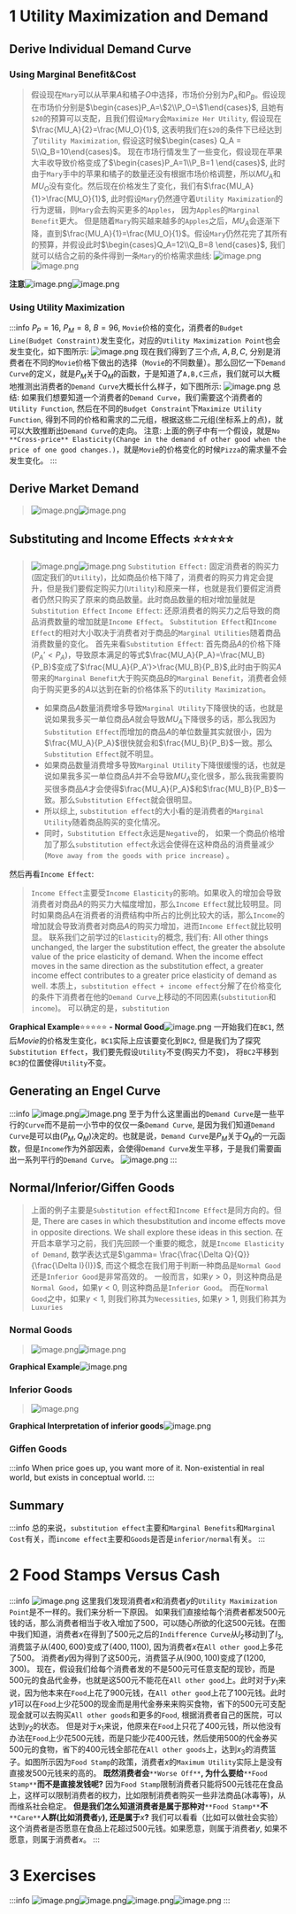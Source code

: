 # 1 Utility Maximization and Demand
## Derive Individual Demand Curve
### Using Marginal Benefit&Cost
> 假设现在`Mary`可以从苹果$A$和橘子$O$中选择，市场价分别为$P_A$和$P_B$。假设现在市场价分别是$\begin{cases}P_A=\$2\\P_O=\$1\end{cases}$, 且她有`$20`的预算可以支配，且我们假设`Mary`会`Maximize Her Utility`, 假设现在$\frac{MU_A}{2}=\frac{MU_O}{1}$, 这表明我们在`$20`的条件下已经达到了`Utility Maximization`, 假设这时候$\begin{cases} Q_A = 5\\Q_B=10\end{cases}$。
> 现在市场行情发生了一些变化，假设现在苹果大丰收导致价格变成了$\begin{cases}P_A=1\\P_B=1 \end{cases}$, 此时由于`Mary`手中的苹果和橘子的数量还没有根据市场价格调整，所以$MU_A$和$MU_O$没有变化。然后现在价格发生了变化，我们有$\frac{MU_A}{1}>\frac{MU_O}{1}$, 此时假设`Mary`仍然遵守着`Utility Maximization`的行为逻辑，则`Mary`会去购买更多的`Apples`， 因为`Apples`的`Marginal Benefit`更大。
> 但是随着`Mary`购买越来越多的`Apples`之后，$MU_A$会逐渐下降，直到$\frac{MU_A}{1}=\frac{MU_O}{1}$。假设`Mary`仍然花完了其所有的预算，并假设此时$\begin{cases}Q_A=12\\Q_B=8 \end{cases}$, 我们就可以结合之前的条件得到一条`Mary`的价格需求曲线:
> ![image.png](Deriving_Demand_Curves.assets/20230302_2135185890.png)![image.png](Deriving_Demand_Curves.assets/20230302_2135185722.png)

**注意**![image.png](Deriving_Demand_Curves.assets/20230302_2135186392.png)![image.png](Deriving_Demand_Curves.assets/20230302_2135192234.png)


### Using Utility Maximization
:::info
$P_P = 16$, $P_M = 8$, $B = 96$, `Movie`价格的变化，消费者的`Budget Line(Budget Constraint)`发生变化，对应的`Utility Maximization Point`也会发生变化，如下图所示:
![image.png](Deriving_Demand_Curves.assets/20230302_2135197001.png)
现在我们得到了三个点, $A,B,C$, 分别是消费者在不同的`Movie`价格下做出的选择（`Movie`的不同数量）。那么回忆一下`Demand Curve`的定义，就是$P_M$关于$Q_M$的函数，于是知道了`A,B,C`三点，我们就可以大概地推测出消费者的`Demand Curve`大概长什么样子，如下图所示:
![image.png](Deriving_Demand_Curves.assets/20230302_2135191347.png)
总结: 如果我们想要知道一个消费者的`Demand Curve`，我们需要这个消费者的`Utility Function`, 然后在不同的`Budget Constraint`下`Maximize Utility Function`, 得到不同的价格和需求的二元组，根据这些二元组(坐标系上的点)，就可以大致推断出`Demand Curve`的走向。
注意: 上面的例子中有一个假设，就是`No **Cross-price** Elasticity(Change in the demand of other good when the price of one good changes.)`，就是`Movie`的价格变化的时候`Pizza`的需求量不会发生变化。
:::
 

## Derive Market Demand
> ![image.png](Deriving_Demand_Curves.assets/20230302_2135197140.png)![image.png](Deriving_Demand_Curves.assets/20230302_2135194852.png)



## Substituting and Income Effects ⭐⭐⭐⭐⭐
> ![image.png](Deriving_Demand_Curves.assets/20230302_2135205819.png)![image.png](Deriving_Demand_Curves.assets/20230302_2135208917.png)
> `Substitution Effect:` 固定消费者的购买力(固定我们的`Utility`)，比如商品价格下降了，消费者的购买力肯定会提升，但是我们要假定购买力(`Utility`)和原来一样，也就是我们要假定消费者仍然只购买了原来的商品数量。此时商品数量的相对增加量就是`Substitution Effect`
> `Income Effect`: 还原消费者的购买力之后导致的商品消费数量的增加就是`Income Effect`。
> `Substitution Effect`和`Income Effect`的相对大小取决于消费者对于商品的`Marginal Utilities`随着商品消费数量的变化。
> 首先来看`Substitution Effect`:
> 首先商品$A$的价格下降($P_A'<P_A$)，导致原本满足的等式$\frac{MU_A}{P_A}=\frac{MU_B}{P_B}$变成了$\frac{MU_A}{P_A'}>\frac{MU_B}{P_B}$,此时由于购买$A$带来的`Marginal Benefit`大于购买商品$B$的`Marginal Benefit`，消费者会倾向于购买更多的$A$以达到在新的价格体系下的`Utility Maximization`。
>    - 如果商品$A$数量消费增多导致`Marginal Utility`下降很快的话，也就是说如果我多买一单位商品$A$就会导致$MU_A$下降很多的话，那么我因为`Substitution Effect`而增加的商品$A$的单位数量其实就很小，因为$\frac{MU_A}{P_A}$很快就会和$\frac{MU_B}{P_B}$一致。那么`Substitution Effect`就不明显。
>    - 如果商品数量消费增多导致`Marginal Utility`下降很缓慢的话，也就是说如果我多买一单位商品$A$并不会导致$MU_A$变化很多，那么我我需要购买很多商品$A$才会使得$\frac{MU_A}{P_A}$和$\frac{MU_B}{P_B}$一致。那么`Substitution Effect`就会很明显。
>    - 所以综上, `substitution effect`的大小看的是消费者的`Marginal Utility`随着商品购买的变化情况。
>    - 同时，`Substitution Effect`永远是`Negative`的， 如果一个商品价格增加了那么`substitution effect`永远会使得在这种商品的消费量减少(`Move away from the goods with price increase`) 。
> 
然后再看`Income Effect`:
> `Income Effect`主要受`Income Elasticity`的影响。如果收入的增加会导致消费者对商品$A$的购买力大幅度增加，那么`Income Effect`就比较明显。同时如果商品$A$在消费者的消费结构中所占的比例比较大的话，那么`Income`的增加就会导致消费者对商品$A$的购买力增加，进而`Income Effect`就比较明显。
> 联系我们之前学过的`Elasticity`的概念, 我们有:
> All other things unchanged, the larger the substitution effect, the greater the absolute value of the price elasticity of demand. When the income effect moves in the same direction as the substitution effect, a greater income effect contributes to a greater price elasticity of demand as well. 
> 本质上，`substitution effect + income effect`分解了在价格变化的条件下消费者在他的`Demand Curve`上移动的不同因素(`substitution`和`income`)。
> 可以确定的是，`substitution `

**Graphical Example**⭐⭐⭐⭐⭐ **- Normal Good**![image.png](Deriving_Demand_Curves.assets/20230302_2135208458.png)
一开始我们在`BC1`, 然后$Movie$的价格发生变化，`BC1`实际上应该要变化到`BC2`, 但是我们为了探究`Substitution Effect`，我们要先假设`Utility`不变(购买力不变)， 将`BC2`平移到`BC3`的位置使得`Utility`不变。


## Generating an Engel Curve
:::info
![image.png](Deriving_Demand_Curves.assets/20230302_2135204543.png)![image.png](Deriving_Demand_Curves.assets/20230302_2135209689.png)
至于为什么这里画出的`Demand Curve`是一些平行的`Curve`而不是前一小节中的仅仅一条`Demand Curve`, 是因为我们知道`Demand Curve`是可以由$(P_M, Q_M)$决定的。也就是说，`Demand Curve`是$P_M$关于$Q_M$的一元函数，但是`Income`作为外部因素，会使得`Demand Curve`发生平移，于是我们需要画出一系列平行的`Demand Curve`。
![image.png](Deriving_Demand_Curves.assets/20230302_2135206741.png)
:::


## Normal/Inferior/Giffen Goods
> 上面的例子主要是`Substitution effect`和`Income Effect`是同方向的。但是,  There are cases in which thesubstitution and income effects move in opposite directions. We shall explore these ideas in this section. 在开启本章学习之前，我们先回顾一个重要的概念，就是`Income Elasticity of Demand`, 数学表达式是$\gamma= \frac{\frac{\Delta Q}{Q}}{\frac{\Delta I}{I}}$, 而这个概念在我们用于判断一种商品是`Normal Good`还是`Inferior Good`是非常高效的。
> 一般而言，如果$\gamma>0$，则这种商品是`Normal Good`，如果$\gamma < 0$, 则这种商品是`Inferior Good`。
> 而在`Normal Good`之中，如果$\gamma < 1$, 则我们称其为`Necessities`, 如果$\gamma >1$, 则我们称其为`Luxuries`

 

### Normal Goods
> ![image.png](Deriving_Demand_Curves.assets/20230302_2135207360.png)![image.png](Deriving_Demand_Curves.assets/20230302_2135214897.png)

**Graphical Example**![image.png](Deriving_Demand_Curves.assets/20230302_2135218517.png)



### Inferior Goods
> ![image.png](Deriving_Demand_Curves.assets/20230302_2135213144.png)

**Graphical Interpretation of inferior goods**![image.png](Deriving_Demand_Curves.assets/20230302_2135219533.png)


### Giffen Goods
:::info
When price goes up, you want more of it. Non-existential in real world, but exists in conceptual world.
:::



## Summary
:::info
总的来说，`substitution effect`主要和`Marginal Benefits`和`Marginal Cost`有关，而`income effect`主要和`Goods`是否是`inferior/normal`有关。
:::

# 2 Food Stamps Versus Cash
:::info
![image.png](Deriving_Demand_Curves.assets/20230302_2135225711.png)
这里我们发现消费者$x$和消费者$y$的`Utility Maximization Point`是不一样的。我们来分析一下原因。
如果我们直接给每个消费者都发$500$元钱的话，那么消费者相当于收入增加了$500$，可以随心所欲的化这$500$元钱。在图中我们知道，消费者$x$在得到了$500$元之后的`Indifference Curve`从$I_2$移动到了$I_3$, 消费篮子从$(400,600)$变成了$(400, 1100)$, 因为消费者$x$在`All other good`上多花了$500$。
消费者$y$因为得到了这$500$元，消费篮子从$(900, 100)$变成了$(1200,300)$。
现在，假设我们给每个消费者发的不是$500$元可任意支配的现钞，而是$500$元的食品代金券，也就是这$500$元不能花在`All other good`上。此时对于$y_1$来说，因为他本来在`Food`上花了$900$元钱，在`All other good`上花了$100$元钱。此时$y1$可以在`Food`上少花$500$的现金而是用代金券来来购买食物，省下的$500$元可支配现金就可以去购买`All other goods`和更多的`Food`, 根据消费者自己的医院，可以达到$y_2$的状态。
但是对于$x_1$来说，他原来在`Food`上只花了$400$元钱，所以他没有办法在`Food`上少花$500$元钱，而是只能少花$400$元钱，然后使用$500$的代金券买$500$元的食物，省下的$400$元钱全部花在`All other goods`上，达到$x_3$的消费篮子。如图所示因为`Food Stamp`的政策，消费者$x$的`Maximum Utility`实际上是没有直接发$500$元钱来的高的。
**既然消费者会**`**Worse Off**`**, 为什么要给**`**Food Stamp**`**而不是直接发钱呢?**
因为`Food Stamp`限制消费者只能将$500$元钱花在食品上，这样可以限制消费者的权力，比如限制消费者购买一些非法商品(冰毒等)，从而维系社会稳定。
**但是我们怎么知道消费者是属于那种对**`**Food Stamp**`**不**`**Care**`**人群(比如消费者**$y$**), 还是属于**$x$**?**
我们可以看看（比如可以做社会实验）这个消费者是否愿意在食品上花超过$500$元钱。如果愿意，则属于消费者$y$, 如果不愿意，则属于消费者$x$。
:::



# 3 Exercises 
:::info
![image.png](Deriving_Demand_Curves.assets/20230302_2135229883.png)![image.png](Deriving_Demand_Curves.assets/20230302_2135226071.png)![image.png](Deriving_Demand_Curves.assets/20230302_2135224274.png)![image.png](Deriving_Demand_Curves.assets/20230302_2135232168.png)
:::


